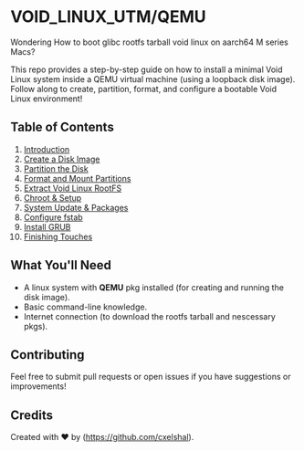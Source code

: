 # VOID_LINUX_UTM/QEMU
Wondering How to boot glibc rootfs tarball void linux on aarch64 M series Macs?

This repo provides a step-by-step guide on how to install a minimal Void Linux system inside a QEMU virtual machine (using a loopback disk image).  
Follow along to create, partition, format, and configure a bootable Void Linux environment!

## Table of Contents

1. [Introduction](./docs/00-intro.md)
2. [Create a Disk Image](./docs/01-create-disk-image.md)
3. [Partition the Disk](./docs/02-partition-disk.md)
4. [Format and Mount Partitions](./docs/03-format-and-mount.md)
5. [Extract Void Linux RootFS](./docs/04-extract-rootfs.md)
6. [Chroot & Setup](./docs/05-chroot-and-setup.md)
7. [System Update & Packages](./docs/06-system-update-and-packages.md)
8. [Configure fstab](./docs/07-configure-fstab.md)
9. [Install GRUB](./docs/08-install-grub.md)
10. [Finishing Touches](./docs/09-finishing-touches.md)

## What You'll Need

- A linux system with **QEMU** pkg installed (for creating and running the disk image).
- Basic command-line knowledge.
- Internet connection (to download the rootfs tarball and nescessary pkgs).

## Contributing

Feel free to submit pull requests or open issues if you have suggestions or improvements!


## Credits

Created with ♥ by (https://github.com/cxelshal).

